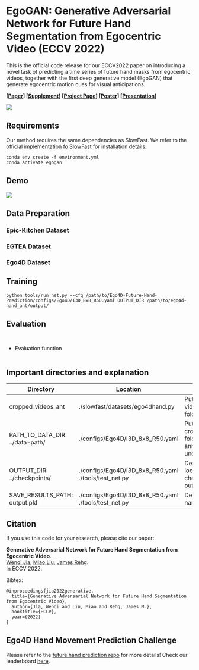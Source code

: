 # EgoGAN: Generative Adversarial Network for Future Hand Segmentation from Egocentric Video (ECCV 2022)
This is the official code release for our ECCV2022 paper on introducing a novel task of predicting a time series of future hand masks from egocentric videos, together with the first deep generative model (EgoGAN) that generate egocentric motion cues for visual anticipations.

**[[Paper](https://arxiv.org/abs/2203.11305)] [[Supplement](https://vjwq.github.io/EgoGAN/assets/EgoGAN-supp.pdf)] [[Project Page](https://vjwq.github.io/EgoGAN/)] [[Poster](https://vjwq.github.io/EgoGAN/assets/EgoGAN_poster.pdf)] [[Presentation](https://vjwq.github.io/EgoGAN/assets/EgoGAN_video.mp4)]**

<img src='https://vjwq.github.io/EgoGAN/assets/teaser.png'>


## Requirements
Our method requires the same dependencies as SlowFast. We refer to the official implementation fo [SlowFast](https://github.com/facebookresearch/SlowFast/blob/main/INSTALL.md) for installation details.
```shell
conda env create -f environment.yml
conda activate egogan
```

## Demo
<img src='demo.gif'>


## Data Preparation
### Epic-Kitchen Dataset
### EGTEA Dataset
### Ego4D Dataset


## Training
```shell
python tools/run_net.py --cfg /path/to/Ego4D-Future-Hand-Prediction/configs/Ego4D/I3D_8x8_R50.yaml OUTPUT_DIR /path/to/ego4d-hand_ant/output/
```

## Evaluation
```shell
```

```shell
```

- Evaluation function
```shell

```


## Important directories and explanation
| Directory | Location | Description |
| --------- | -------- | -------- |
| cropped_videos_ant | ./slowfast/datasets/ego4dhand.py | Put your rescaled video clips in this folder |
| PATH_TO_DATA_DIR: ../data-path/ | ./configs/Ego4D/I3D_8x8_R50.yaml | Put your cropped_videos_ant folder and annotation folders under this path |
| OUTPUT_DIR: ../checkpoints/ | ./configs/Ego4D/I3D_8x8_R50.yaml  ./tools/test_net.py | Define store location of checkpoints and output file |
| SAVE_RESULTS_PATH: output.pkl | ./configs/Ego4D/I3D_8x8_R50.yaml  ./tools/test_net.py | Define output file name |

## Citation

If you use this code for your research, please cite our paper:

**Generative Adversarial Network for Future Hand Segmentation from Egocentric Video**.  
[Wenqi Jia](https://vjwq.github.io/),
[Miao Liu](https://aptx4869lm.github.io/),
[James Rehg](https://rehg.org/).  
In ECCV 2022.

Bibtex:
```
@inproceedings{jia2022generative,
  title={Generative Adversarial Network for Future Hand Segmentation from Egocentric Video},
  author={Jia, Wenqi and Liu, Miao and Rehg, James M.},
  booktitle={ECCV},
  year={2022}
}
```

## Ego4D Hand Movement Prediction Challenge
Please refer to the [future hand prediction repo](https://github.com/EGO4D/forecasting/tree/main/Ego4D-Future-Hand-Prediction) for more details! 
Check our leaderboard [here](https://eval.ai/web/challenges/challenge-page/1630/overview). 
